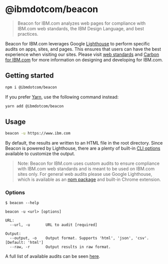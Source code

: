 # @ibmdotcom/beacon

> Beacon for IBM.com analyzes web pages for compliance with IBM.com web
> standards, the IBM Design Language, and best practices.

Beacon for IBM.com leverages Google
[Lighthouse](https://github.com/GoogleChrome/lighthouse) to perform specific
audits on apps, sites, and pages. This ensures that users can have the best
experience when visiting our sites. Please visit
[web standards](https://www.ibm.com/standards/web/) and
[Carbon for IBM.com](https://www.ibm.com/standards/web/carbon-for-ibm-dotcom/)
for more information on designing and developing for IBM.com.

## Getting started

```bash
npm i @ibmdotcom/beacon
```

If you prefer [Yarn](https://yarnpkg.com/en/), use the following command
instead:

```bash
yarn add @ibmdotcom/beacon
```

## Usage

```bash
beacon -u https://www.ibm.com
```

By default, the results are written to an HTML file in the root directory. Since
Beacon is powered by Lighthouse, there are a plenty of built-in
[CLI options](https://github.com/GoogleChrome/lighthouse#cli-options) available
to customize the output.

> Note: Beacon for IBM.com uses custom audits to ensure compliance with IBM.com
> web standards and is meant to be used on IBM.com sites only. For general web
> audits please use Google Lighthouse, which is available as an
> [npm package](https://www.npmjs.com/package/lighthouse) and built-in Chrome
> extension.

### Options

```
$ beacon --help

beacon -u <url> [options]

URL:
  --url, -u       URL to audit [required]

Output:
  --output, -o    Output format. Supports 'html', 'json', 'csv'. [Default: 'html']
  --raw, -r       Output results in raw format.
```

A full list of available audits can be seen
[here](https://ibm.github.io/beacon/).
